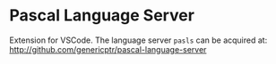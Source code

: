 # Pascal Language Server

Extension for VSCode. The language server `pasls` can be acquired at: http://github.com/genericptr/pascal-language-server